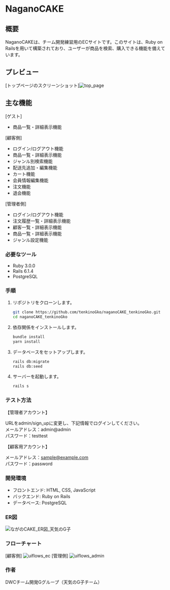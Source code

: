 
# NaganoCAKE

## 概要

NaganoCAKEは、チーム開発練習用のECサイトです。このサイトは、Ruby on Railsを用いて構築されており、ユーザーが商品を検索、購入できる機能を備えています。

## プレビュー

[トップページのスクリーンショット]![top_page](https://github.com/tenkinoGko/naganoCAKE_tenkinoGko/assets/162948069/9c445a0f-6360-4f2e-9f48-64f6ef716e22)


## 主な機能

[ゲスト]
- 商品一覧・詳細表示機能

[顧客側]
- ログイン/ログアウト機能
- 商品一覧・詳細表示機能
- ジャンル別検索機能
- 配送先追加・編集機能
- カート機能
- 会員情報編集機能
- 注文機能
- 退会機能

[管理者側]
- ログイン/ログアウト機能
- 注文履歴一覧・詳細表示機能
- 顧客一覧・詳細表示機能
- 商品一覧・詳細表示機能
- ジャンル設定機能

### 必要なツール

- Ruby 3.0.0
- Rails 6.1.4
- PostgreSQL

### 手順

1. リポジトリをクローンします。

   ```bash
   git clone https://github.com/tenkinoGko/naganoCAKE_tenkinoGko.git
   cd naganoCAKE_tenkinoGko

2. 依存関係をインストールします。
   ```bash
   bundle install
   yarn install

3. データベースをセットアップします。
   ```bash
   rails db:migrate
   rails db:seed
   
4. サーバーを起動します。
   ```bash
   rails s

### テスト方法
【管理者アカウント】

URLをadmin/sign_upに変更し、下記情報でログインしてください。  
メールアドレス：admin@admin  
パスワード：testtest  

【顧客用アカウント】

メールアドレス：sample@example.com  
パスワード：password  

### 開発環境
- フロントエンド: HTML, CSS, JavaScript
- バックエンド: Ruby on Rails
- データベース: PostgreSQL
  
### ER図
![ながのCAKE_ER図_天気のG子](https://github.com/tenkinoGko/naganoCAKE_tenkinoGko/assets/162948069/d5edbd55-7292-41a0-8755-7ec37277312a)

### フローチャート
[顧客側]
![uiflows_ec](https://github.com/tenkinoGko/naganoCAKE_tenkinoGko/assets/162948069/141ce601-ff46-410c-83d2-b8ad882d7e78)
[管理側]
![uiflows_admin](https://github.com/tenkinoGko/naganoCAKE_tenkinoGko/assets/162948069/b82f751d-9d9c-48a5-befe-896b7d525e00)

### 作者
DWCチーム開発Gグループ（天気のG子チーム）
